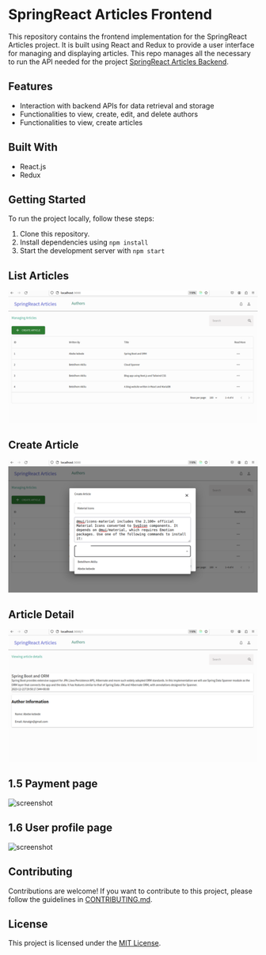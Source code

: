 
# SpringReact Articles Frontend

This repository contains the frontend implementation for the SpringReact Articles project. It is built using React and Redux to provide a user interface for managing and displaying articles.
This repo manages all the necessary to run the API needed for the project [SpringReact Articles Backend](https://github.com/worashf/springreact-articles-backend).

## Features


- Interaction with backend APIs for data retrieval and storage
- Functionalities to view, create, edit, and delete authors
- Functionalities to view, create articles


## Built With

- React.js
- Redux

## Getting Started

To run the project locally, follow these steps:

1. Clone this repository.
2. Install dependencies using `npm install`
3. Start the development server with `npm start`

##   List Articles
![screenshots](screenshots/list_article.png)

##  Create Article
![screenshots](screenshots/add_article.png)

##  Article Detail
![screenshots](screenshots/article_dtail.png)

## 1.5 Payment page
![screenshot](screenshot/payment.PNG)

## 1.6  User profile page
![screenshot](screenshot/profile.PNG)



## Contributing

Contributions are welcome! If you want to contribute to this project, please follow the guidelines in [CONTRIBUTING.md](CONTRIBUTING.md).

## License

This project is licensed under the [MIT License](LICENSE).
